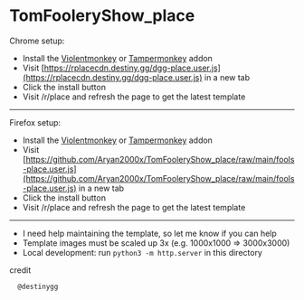 # TomFooleryShow_place

Chrome setup:
* Install the [Violentmonkey](https://chrome.google.com/webstore/detail/violentmonkey/jinjaccalgkegednnccohejagnlnfdag) or [Tampermonkey](https://chrome.google.com/webstore/detail/tampermonkey/dhdgffkkebhmkfjojejmpbldmpobfkfo) addon
* Visit [https://rplacecdn.destiny.gg/dgg-place.user.js](https://rplacecdn.destiny.gg/dgg-place.user.js) in a new tab
* Click the install button
* Visit /r/place and refresh the page to get the latest template

---

Firefox setup:
* Install the [Violentmonkey](https://addons.mozilla.org/en-US/firefox/addon/violentmonkey/) or [Tampermonkey](https://addons.mozilla.org/en-US/firefox/addon/tampermonkey/) addon
* Visit [https://github.com/Aryan2000x/TomFooleryShow_place/raw/main/fools-place.user.js](https://github.com/Aryan2000x/TomFooleryShow_place/raw/main/fools-place.user.js) in a new tab
* Click the install button
* Visit /r/place and refresh the page to get the latest template

---

* I need help maintaining the template, so let me know if you can help
* Template images must be scaled up 3x (e.g. 1000x1000 => 3000x3000)
* Local development: run `python3 -m http.server` in this directory

credit
```
  @destinygg

```
